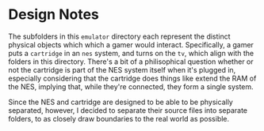 # Design Notes

The subfolders in this `emulator` directory each represent the distinct physical objects which which a gamer would interact. Specifically, a gamer puts a `cartridge` in an `nes` system, and turns on the `tv`, which align with the folders in this directory. There's a bit of a philisophical question whether or not the cartridge is part of the NES system itself when it's plugged in, especially considering that the cartridge does things like extend the RAM of the NES, implying that, while they're connected, they form a single system.

Since the NES and cartridge are designed to be able to be physically separated, however, I decided to separate their source files into separate folders, to as closely draw boundaries to the real world as possible.